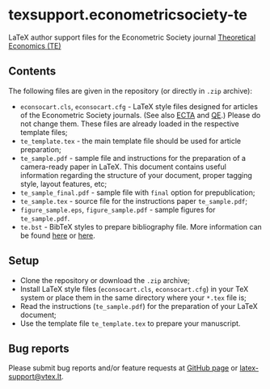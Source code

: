 # texsupport.econometricsociety-te

LaTeX author support files for the Econometric Society journal 
[Theoretical Economics (TE)](https://econtheory.org/)

## Contents

The following files are given in the repository (or directly in `.zip` archive):

-   `econsocart.cls`, `econsocart.cfg` - LaTeX style files designed for articles of the Econometric Society journals. 
    (See also [ECTA](https://github.com/vtex-soft/texsupport.econometricsociety-ecta) and [QE](https://github.com/vtex-soft/texsupport.econometricsociety-qe).)
    Please do not change them. These files are already loaded in the respective template files; 
-   `te_template.tex` - the main template file should be used for article preparation;
-   `te_sample.pdf` - sample file and instructions for the preparation of a
    camera-ready paper in LaTeX. This document contains useful information regarding the structure 
    of your document, proper tagging style, layout features, etc;
-   `te_sample_final.pdf` - sample file with `final` option for prepublication;
-   `te_sample.tex` - source file for the instructions paper `te_sample.pdf`;
-   `figure_sample.eps`, `figure_sample.pdf` - sample figures for `te_sample.pdf`.
-   `te.bst` - BibTeX styles to prepare bibliography file.
    More information can be found [here](http://www.bibtex.org/Using/) 
    or [here](https://www.latex-tutorial.com/tutorials/bibtex/).

## Setup

-   Clone the repository or download the `.zip` archive;
-   Install LaTeX style files (`econsocart.cls`, `econsocart.cfg`) in your TeX system or 
    place them in the same directory where your `*.tex` file is;
-   Read the instructions (`te_sample.pdf`) for the preparation of your LaTeX document;
-   Use the template file `te_template.tex` to prepare your manuscript.

## Bug reports

Please submit bug reports and/or feature requests
at [GitHub page](https://github.com/vtex-soft/texsupport.econometricsociety-te/issues) or 
[latex-support@vtex.lt](mailto:latex-support@vtex.lt).

